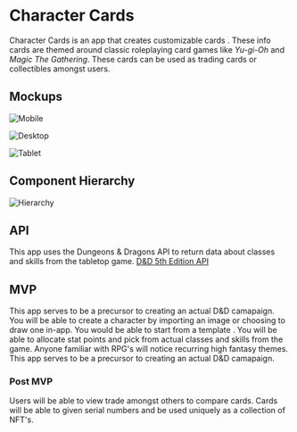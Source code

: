 
# Character Cards

Character Cards is an app that creates customizable cards . These info cards are themed around classic roleplaying card games like *Yu-gi-Oh* and *Magic The Gathering*. These cards can be used as trading cards or collectibles amongst users. 

## Mockups

![Mobile](https://imgur.com/a/CIFUB3l.png)

![Desktop](https://imgur.com/a/ij9ZIO3.png)

![Tablet](https://imgur.com/a/pAQJiHK.png)

## Component Hierarchy

![Hierarchy](https://imgur.com/a/HvHyw3t.png)

## API 

This app uses the Dungeons & Dragons API to return data about classes and skills from the tabletop game. 
[D&D 5th Edition API](https://www.dnd5eapi.co/docs/)

## MVP 

This app serves to be a precursor to creating an actual D&D camapaign. You will be able to create a character by importing an image or choosing to draw one in-app. You would be able to start from a template . You will be able to allocate stat points and pick from actual classes and skills from the game. Anyone familiar with RPG's will notice recurring high fantasy themes. This app serves to be a precursor to creating an actual D&D camapaign.

### Post MVP

Users will be able to view trade amongst others to compare cards. Cards will be able to given serial numbers and be used uniquely as a collection of NFT's.

